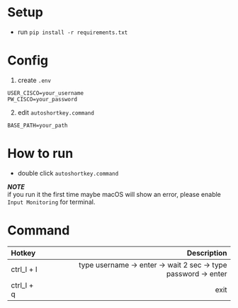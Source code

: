 # Setup
* run `pip install -r requirements.txt`

# Config
1. create `.env`
```
USER_CISCO=your_username
PW_CISCO=your_password
```
2. edit `autoshortkey.command`
```
BASE_PATH=your_path
```

# How to run
* double click `autoshortkey.command`

*__NOTE__* <br>
if you run it the first time maybe macOS will show an error, please enable `Input Monitoring` for terminal.


# Command
| Hotkey     |                                                    Description |
| :--------- | -------------------------------------------------------------: |
| ctrl_l + l | type username -> enter -> wait 2 sec -> type password -> enter |
| ctrl_l + q |                                                           exit |
